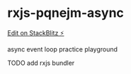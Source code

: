 # rxjs-pqnejm-async

[Edit on StackBlitz ⚡️](https://stackblitz.com/edit/rxjs-pqnejm-async)

async event loop practice playground

TODO add rxjs bundler